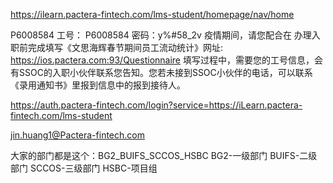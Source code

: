 https://ilearn.pactera-fintech.com/lms-student/homepage/nav/home


P6008584
工号： P6008584      密码：y%#58_2v          疫情期间，请您配合在 办理入职前完成填写《文思海辉春节期间员工流动统计》网址: https://ios.pactera.com:93/Questionnaire 填写过程中，需要您的工号信息，会有SSOC的入职小伙伴联系您告知。您若未接到SSOC小伙伴的电话，可以联系《录用通知书》里报到信息中的报到接待人。 



https://auth.pactera-fintech.com/login?service=https://iLearn.pactera-fintech.com/lms-student

jin.huang1@Pactera-fintech.com


大家的部门都是这个：BG2_BUIFS_SCCOS_HSBC
BG2-一级部门
BUIFS-二级部门
SCCOS-三级部门
HSBC-项目组
